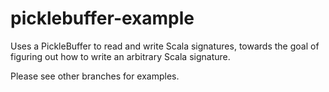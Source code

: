 picklebuffer-example
====================

Uses a PickleBuffer to read and write Scala signatures, towards the goal of figuring out how to write an arbitrary Scala signature.

Please see other branches for examples.
